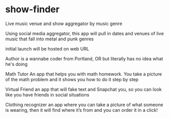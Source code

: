 # show-finder
Live music venue and show aggregator by music genre

Using social media aggregator, this app will pull in dates and venues of live music that fall into metal and punk genres

initial launch will be hosted on web URL

Author is a wannabe coder from Portland, OR but literally has no idea what he's doing

Math Tutor
An app that helps you with math homework. You take a picture of the math problem and it shows you how to do it step by step

Virtual Friend
an app that will fake text and Snapchat you, so you can look like you have friends in social situations

Clothing recognizer
an app where you can take a picture of what someone is wearing, then it will find where it’s from and you can order it in a click!
